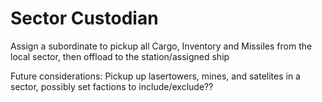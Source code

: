 # Sector Custodian
Assign a subordinate to pickup all Cargo, Inventory and Missiles from the local sector, then offload to the station/assigned ship


Future considerations:  Pickup up lasertowers, mines, and satelites in a sector, possibly set factions to include/exclude??
